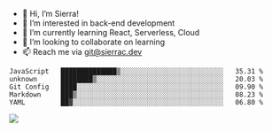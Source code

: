 - 👋 Hi, I’m Sierra!
- 👀 I’m interested in back-end development
- 🌱 I’m currently learning React, Serverless, Cloud
- 💞️ I’m looking to collaborate on learning
- 📫 Reach me via git@sierrac.dev

<!--START_SECTION:waka-->
```text
JavaScript   ██████████████▒░░░░░░░░░░░░░░░░░░░░░░░░░░   35.31 % 
unknown      ████████▒░░░░░░░░░░░░░░░░░░░░░░░░░░░░░░░░   20.03 % 
Git Config   ████░░░░░░░░░░░░░░░░░░░░░░░░░░░░░░░░░░░░░   09.90 % 
Markdown     ███▒░░░░░░░░░░░░░░░░░░░░░░░░░░░░░░░░░░░░░   08.23 % 
YAML         ██▓░░░░░░░░░░░░░░░░░░░░░░░░░░░░░░░░░░░░░░   06.80 % 
```
<!--END_SECTION:waka-->


![](https://hit.yhype.me/github/profile?user_id=7351311)
